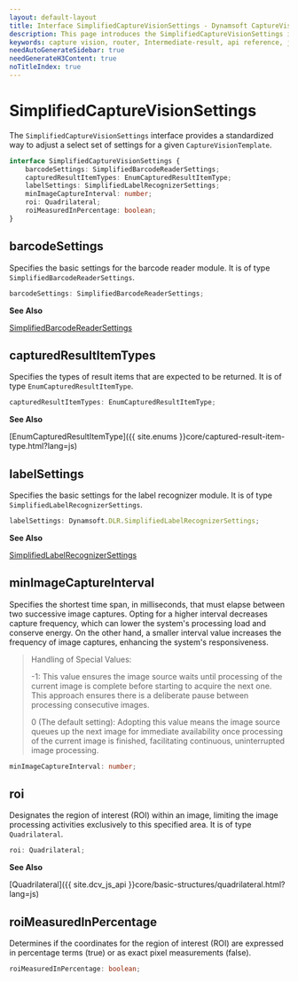 ```yaml
---
layout: default-layout
title: Interface SimplifiedCaptureVisionSettings - Dynamsoft CaptureVisionRouter Module JS Edition API Reference v2.0.30
description: This page introduces the SimplifiedCaptureVisionSettings interface in Dynamsoft CaptureVisionRouter Module JS Edition v2.0.30.
keywords: capture vision, router, Intermediate-result, api reference, javascript, js
needAutoGenerateSidebar: true
needGenerateH3Content: true
noTitleIndex: true
---
```


# SimplifiedCaptureVisionSettings

The `SimplifiedCaptureVisionSettings` interface provides a standardized way to adjust a select set of settings for a given `CaptureVisionTemplate`.

```typescript
interface SimplifiedCaptureVisionSettings {
    barcodeSettings: SimplifiedBarcodeReaderSettings;
    capturedResultItemTypes: EnumCapturedResultItemType;
    labelSettings: SimplifiedLabelRecognizerSettings;
    minImageCaptureInterval: number;
    roi: Quadrilateral;
    roiMeasuredInPercentage: boolean;
}
```

## barcodeSettings

Specifies the basic settings for the barcode reader module. It is of type `SimplifiedBarcodeReaderSettings`.

```typescript
barcodeSettings: SimplifiedBarcodeReaderSettings;
```

**See Also**

[SimplifiedBarcodeReaderSettings](https://www.dynamsoft.com/barcode-reader/docs/web/programming/javascript/api-reference/interfaces/simplified-barcode-reader-settings.html)

## capturedResultItemTypes

Specifies the types of result items that are expected to be returned. It is of type `EnumCapturedResultItemType`.

```typescript
capturedResultItemTypes: EnumCapturedResultItemType;
```

**See Also**

[EnumCapturedResultItemType]({{ site.enums }}core/captured-result-item-type.html?lang=js)

## labelSettings

Specifies the basic settings for the label recognizer module. It is of type `SimplifiedLabelRecognizerSettings`.

```typescript
labelSettings: Dynamsoft.DLR.SimplifiedLabelRecognizerSettings;
```

**See Also**

[SimplifiedLabelRecognizerSettings](https://www.dynamsoft.com/label-recognition/docs/web/programming/javascript/api-reference/interfaces/simplified-label-recognizer-settings.html?lang=js)

## minImageCaptureInterval

Specifies the shortest time span, in milliseconds, that must elapse between two successive image captures. Opting for a higher interval decreases capture frequency, which can lower the system's processing load and conserve energy. On the other hand, a smaller interval value increases the frequency of image captures, enhancing the system's responsiveness.

> Handling of Special Values:
>
> -1: This value ensures the image source waits until processing of the current image is complete before starting to acquire the next one. This approach ensures there is a deliberate pause between processing consecutive images.
>
> 0 (The default setting): Adopting this value means the image source queues up the next image for immediate availability once processing of the current image is finished, facilitating continuous, uninterrupted image processing.

```typescript
minImageCaptureInterval: number;
```

## roi

Designates the region of interest (ROI) within an image, limiting the image processing activities exclusively to this specified area. It is of type `Quadrilateral`.

```typescript
roi: Quadrilateral;
```

**See Also**

[Quadrilateral]({{ site.dcv_js_api }}core/basic-structures/quadrilateral.html?lang=js)

## roiMeasuredInPercentage

Determines if the coordinates for the region of interest (ROI) are expressed in percentage terms (true) or as exact pixel measurements (false).

```typescript
roiMeasuredInPercentage: boolean;
```

